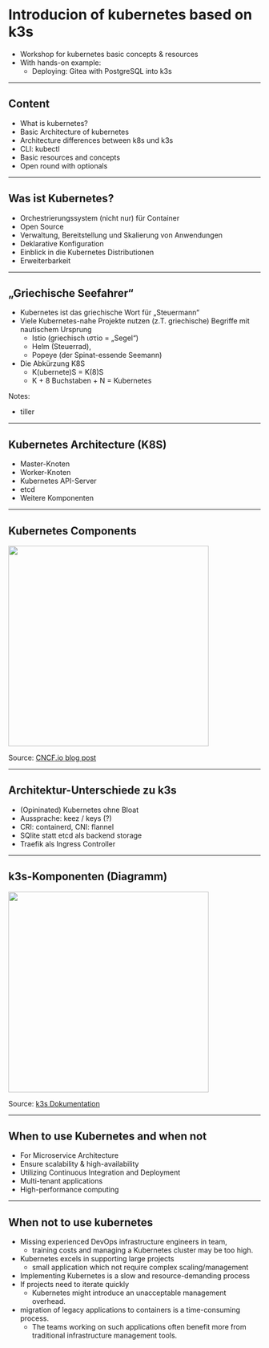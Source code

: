 # Introducion of kubernetes based on k3s

 - Workshop for kubernetes basic concepts & resources
 - With hands-on example:
   - Deploying: Gitea with PostgreSQL into k3s

----

## Content

- What is kubernetes?
- Basic Architecture of kubernetes
- Architecture differences between k8s und k3s
- CLI: kubectl
- Basic resources and concepts
- Open round with optionals

---

## Was ist Kubernetes?

 - Orchestrierungssystem (nicht nur) für Container
 - Open Source
 - Verwaltung, Bereitstellung und Skalierung von Anwendungen
 - Deklarative Konfiguration
 - Einblick in die Kubernetes Distributionen
 - Erweiterbarkeit

----

## „Griechische Seefahrer“

<!-- .slide: data-background-opacity="10%" data-background-image="./images/backgrounds/choco-1920x1080.png" -->

  - Kubernetes ist das griechische Wort für „Steuermann“
  - Viele Kubernetes-nahe Projekte nutzen (z.T. griechische) Begriffe
    mit nautischem Ursprung
      - Istio (griechisch ιστίο = „Segel“)
      - Helm (Steuerrad),
      - Popeye (der Spinat-essende Seemann)
  - Die Abkürzung K8S
    - K(ubernete)S = K(8)S
    - K + 8 Buchstaben + N = Kubernetes

Notes:
- tiller

----

## Kubernetes Architecture (K8S)

- Master-Knoten
- Worker-Knoten
- Kubernetes API-Server
- etcd
- Weitere Komponenten

----
## Kubernetes Components

<div><img src="./images/k8s-architecture-1.png" style="height: 400px;"></div>

Source: [CNCF.io blog post](https://www.cncf.io/blog/2019/08/19/how-kubernetes-works/)

----

## Architektur-Unterschiede zu k3s

- (Opininated) Kubernetes ohne Bloat
- Aussprache: keez / keys (?)
- CRI: containerd, CNI: flannel
- SQlite statt etcd als backend storage
- Traefik als Ingress Controller

----

## k3s-Komponenten (Diagramm)

<div><img src="./images/k3s-architecture-1.png" style="height: 400px;"></div>

Source: [k3s Dokumentation](https://docs.k3s.io/architecture)

----

## When to use Kubernetes and when not

- For Microservice Architecture
- Ensure scalability & high-availability
- Utilizing Continuous Integration and Deployment
- Multi-tenant applications
- High-performance computing

----

## When not to use kubernetes

- Missing experienced DevOps infrastructure engineers in team,
  - training costs and managing a Kubernetes cluster may be too high.
- Kubernetes excels in supporting large projects
  - small application which not require complex scaling/management
- Implementing Kubernetes is a slow and resource-demanding process
- If projects need to iterate quickly
  - Kubernetes might introduce an unacceptable management overhead.
- migration of legacy applications to containers is a time-consuming process.
  - The teams working on such applications often benefit more from traditional infrastructure management tools.